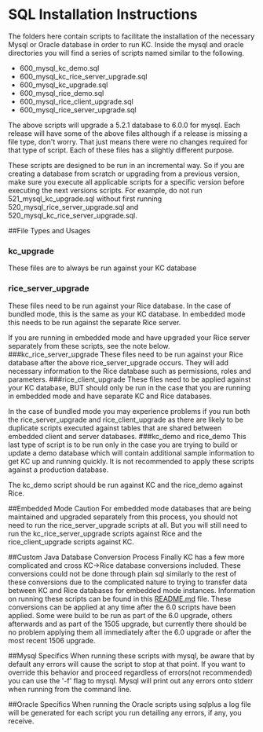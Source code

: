 # SQL Installation Instructions

The folders here contain scripts to facilitate the installation of the necessary Mysql or Oracle database in order to run KC. Inside the mysql and oracle directories you will find a series of scripts named similar to the following.

* 600_mysql_kc_demo.sql
* 600_mysql_kc_rice_server_upgrade.sql
* 600_mysql_kc_upgrade.sql
* 600_mysql_rice_demo.sql
* 600_mysql_rice_client_upgrade.sql
* 600_mysql_rice_server_upgrade.sql

The above scripts will upgrade a 5.2.1 database to 6.0.0 for mysql. Each release will have some of the above files although if a release is missing a file type, don't worry. That just means there were no changes required for that type of script. Each of these files has a slightly different purpose.

These scripts are designed to be run in an incremental way. So if you are creating a database from scratch or upgrading from a previous version, make sure you execute all applicable scripts for a specific version before executing the next versions scripts. For example, do not run 521_mysql_kc_upgrade.sql without first running 520_mysql_rice_server_upgrade.sql and 520_mysql_kc_rice_server_upgrade.sql.

##File Types and Usages
### kc_upgrade
These files are to always be run against your KC database
### rice_server_upgrade
These files need to be run against your Rice database. In the case of bundled mode, this is the same as your KC database. In embedded mode this needs to be run against the separate Rice server. 

If you are running in embedded mode and have upgraded your Rice server separately from these scripts, see the note below.
###kc_rice_server_upgrade
These files need to be run against your Rice database after the above rice_server_upgrade occurs. They will add necessary information to the Rice database such as permissions, roles and parameters.
###rice_client_upgrade
These files need to be applied against your KC database, BUT should only be run in the case that you are running in embedded mode and have separate KC and Rice databases. 

In the case of bundled mode you may experience problems if you run both the rice_server_upgrade and rice_client_upgrade as there are likely to be duplicate scripts executed against tables that are shared between embedded client and server databases.
###kc_demo and rice_demo
This last type of script is to be run only in the case you are trying to build or update a demo database which will contain additional sample information to get KC up and running quickly. It is not recommended to apply these scripts against a production database.

The kc_demo script should be run against KC and the rice_demo against Rice.

##Embedded Mode Caution
For embedded mode databases that are being maintained and upgraded separately from this process, you should not need to run the rice_server_upgrade scripts at all. But you will still need to run the kc_rice_server_upgrade scripts against Rice and the rice_client_upgrade scripts against KC.

##Custom Java Database Conversion Process
Finally KC has a few more complicated and cross KC->Rice database conversions included. These conversions could not be done through plain sql similarly to the rest of these conversions due to the complicated nature to trying to transfer data between KC and Rice databases for embedded mode instances. Information on running these scripts can be found in this [README.md](../../../../../../../../../../coeus-db-data-conv/README.md) file. These conversions can be applied at any time after the 6.0 scripts have been applied. Some were build to be run as part of the 6.0 upgrade, others afterwards and as part of the 1505 upgrade, but currently there should be no problem applying them all immediately after the 6.0 upgrade or after the most recent 1506 upgrade.

##Mysql Specifics
When running these scripts with mysql, be aware that by default any errors will cause the script to stop at that point. If you want to override this behavior and proceed regardless of errors(not recommended) you can use the '-f' flag to mysql. Mysql will print out any errors onto stderr when running from the command line.

##Oracle Specifics
When running the Oracle scripts using sqlplus a log file will be generated for each script you run detailing any errors, if any, you receive.
